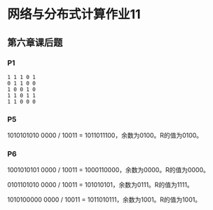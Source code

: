 # 网络与分布式计算作业11

## 第六章课后题

### P1

```
1 1 1 0 1 
0 1 1 0 0 
1 0 0 1 0 
1 1 0 1 1 
1 1 0 0 0 
```

### P5

1010101010 0000 / 10011 = 1011011100，余数为0100。R的值为0100。

### P6

1001010101 0000 / 10011 = 1000110000，余数为0000。R的值为0000。

0101101010 0000 / 10011 = 101010101，余数为0111。R的值为1111。

1010100000 0000 / 10011 = 1011010111，余数为1001。R的值为1001。